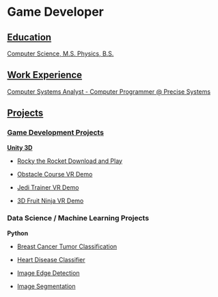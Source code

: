 # Game Developer
<a href="https://github.com/alieantar"></a>
<a href="https://www.linkedin.com/in/alieantar">

## Education
Computer Science, M.S.
Physics, B.S.

## Work Experience
Computer Systems Analyst - Computer Programmer @ Precise Systems

## Projects

### Game Development Projects

<b>Unity 3D</b>

  - [Rocky the Rocket Download and Play](https://github.com/alieantar/RockyTheRocket/releases/tag/release)
  
  - [Obstacle Course VR Demo](https://youtu.be/jcTUmnbQvEk)
 
  - [Jedi Trainer VR Demo](https://youtu.be/n6IBGKmVrFA)
 
  - [3D Fruit Ninja VR Demo](https://youtu.be/bPoDIvtrQOk)

### Data Science / Machine Learning Projects

<b>Python</b>

  - [Breast Cancer Tumor Classification](https://github.com/alieantar/BreastCancerClassification)

  - [Heart Disease Classifier](https://github.com/alieantar/HeartDiseaseClassifier)

  - [Image Edge Detection](https://drive.google.com/drive/folders/1cS3kjNdI2ZZb4urzlZAh4Ea2vXhddMk2?usp=drive_link)

  - [Image Segmentation](https://drive.google.com/drive/folders/1WpbxOqUUVHW7RAJ_Y6KUonRSMfbtx_tN?usp=drive_link)
